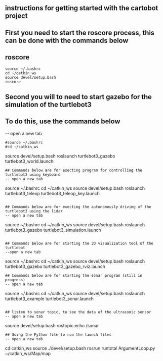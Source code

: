 ## instructions for getting started with the cartobot project
## First you need to start the roscore process, this can be done with the commands below
## roscore
```
source ~/.bashrc
cd ~/catkin_ws
source devel/setup.bash
roscore
``` 

## Second you will to need to start gazebo for the simulation of the turtlebot3
## To do this, use the commands below
-- open a new tab
```
#source ~/.bashrc
#cd ~/catkin_ws
```
source devel/setup.bash
roslaunch turtlebot3_gazebo turtlebot3_world.launch
```
## Commands below are for execting program for controlling the turtlebot3 using keyboard
-- open a new tab
```
source ~/.bashrc
cd ~/catkin_ws
source devel/setup.bash
roslaunch turtlebot3_teleop turtlebot3_teleop_key.launch
```

## Commands below are for execting the autonomously driving of the turtlebot3 using the lidar 
-- open a new tab
```
source ~/.bashrc
cd ~/catkin_ws
source devel/setup.bash
roslaunch turtlebot3_gazebo turtlebot3_simulation.launch
```

## Commands below are for starting the 3D visualization tool of the turtlebot
--open a new tab
```
source ~/.bashrc
cd ~/catkin_ws
source devel/setup.bash
roslaunch turtlebot3_gazebo turtlebot3_gazebo_rviz.launch
```
## Commands below are for starting the sonar program (still in progress)
-- open a new tab
```
source ~/.bashrc
cd ~/catkin_ws
source devel/setup.bash
roslaunch turtlebot3_example turtlebot3_sonar.launch
```

## listen to sonar topic, to see the data of the ultrasonic sensor
-- open a new tab
```
source devel/setup.bash
rostopic echo /sonar 
```
## Using the Python file to run the launch files
-- open a new tab
```
cd catkin_ws
source ./devel/setup.bash
rosrun runtotal ArgumentLoop.py ~/catkin_ws/Map/map <time>
```



